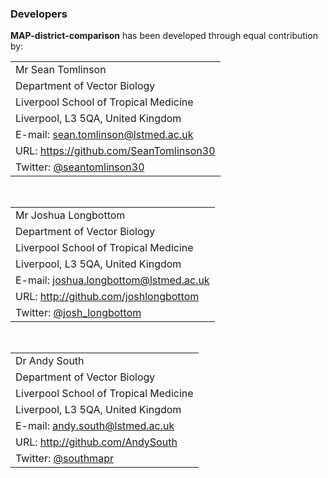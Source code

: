 ### Developers

**MAP-district-comparison** has been developed through equal contribution by:

|     |
| --- |
|Mr Sean Tomlinson |
|Department of Vector Biology |
|Liverpool School of Tropical Medicine |
|Liverpool, L3 5QA, United Kingdom |
|E-mail: sean.tomlinson@lstmed.ac.uk |
|URL: https://github.com/SeanTomlinson30 |
|Twitter: [@seantomlinson30](https://twitter.com/seantomlinson30) |

</br>

|     |
| --- |
|Mr Joshua Longbottom |
|Department of Vector Biology |
|Liverpool School of Tropical Medicine |
|Liverpool, L3 5QA, United Kingdom |
|E-mail: joshua.longbottom@lstmed.ac.uk |
|URL: http://github.com/joshlongbottom |
|Twitter: [@josh_longbottom](https://twitter.com/josh_longbottom) |

</br>

|     |
| --- |
|Dr Andy South |
|Department of Vector Biology |
|Liverpool School of Tropical Medicine |
|Liverpool, L3 5QA, United Kingdom |
|E-mail: andy.south@lstmed.ac.uk |
|URL: http://github.com/AndySouth |
|Twitter: [@southmapr](https://twitter.com/southmapr) |
